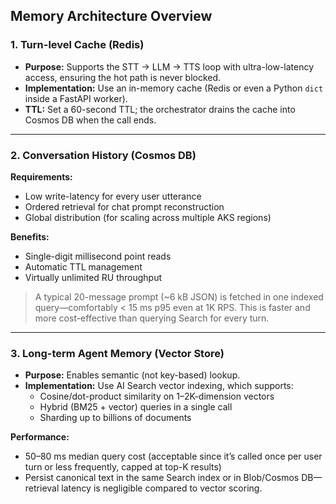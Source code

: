## Memory Architecture Overview

### 1. Turn-level Cache (Redis)

- **Purpose:** Supports the STT → LLM → TTS loop with ultra-low-latency access, ensuring the hot path is never blocked.
- **Implementation:** Use an in-memory cache (Redis or even a Python `dict` inside a FastAPI worker).
- **TTL:** Set a 60-second TTL; the orchestrator drains the cache into Cosmos DB when the call ends.

---

### 2. Conversation History (Cosmos DB)

**Requirements:**
- Low write-latency for every user utterance
- Ordered retrieval for chat prompt reconstruction
- Global distribution (for scaling across multiple AKS regions)

**Benefits:**
- Single-digit millisecond point reads
- Automatic TTL management
- Virtually unlimited RU throughput

> A typical 20-message prompt (~6 kB JSON) is fetched in one indexed query—comfortably < 15 ms p95 even at 1K RPS. This is faster and more cost-effective than querying Search for every turn.

---

### 3. Long-term Agent Memory (Vector Store)

- **Purpose:** Enables semantic (not key-based) lookup.
- **Implementation:** Use AI Search vector indexing, which supports:
    - Cosine/dot-product similarity on 1–2K-dimension vectors
    - Hybrid (BM25 + vector) queries in a single call
    - Sharding up to billions of documents

**Performance:**
- 50–80 ms median query cost (acceptable since it’s called once per user turn or less frequently, capped at top-K results)
- Persist canonical text in the same Search index or in Blob/Cosmos DB—retrieval latency is negligible compared to vector scoring.
